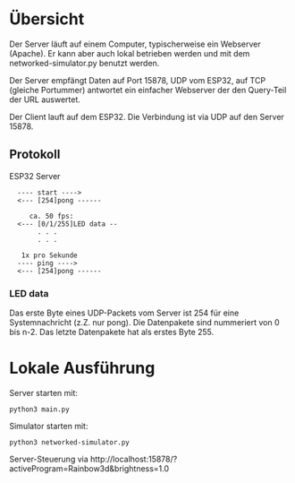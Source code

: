 # Übersicht
Der Server läuft auf einem Computer, typischerweise ein Webserver (Apache).
Er kann aber auch lokal betrieben werden und mit dem networked-simulator.py 
benutzt werden.

Der Server empfängt Daten auf Port 15878, UDP vom ESP32, auf TCP (gleiche Portummer) 
antwortet ein einfacher Webserver der den Query-Teil der URL auswertet.

Der Client lauft auf dem ESP32. Die Verbindung ist via UDP auf den Server 15878.

## Protokoll

ESP32                   Server

      ---- start ---->
      <--- [254]pong ------

         ca. 50 fps:
      <--- [0/1/255]LED data --
           . . . 
           . . . 
    
       1x pro Sekunde
      ---- ping ---->
      <--- [254]pong ------

### LED data
Das erste Byte eines UDP-Packets vom Server ist 254 für eine
Systemnachricht (z.Z. nur pong).
Die Datenpakete sind nummeriert von 0 bis n-2. Das letzte
Datenpakete hat als erstes Byte 255.


# Lokale Ausführung

Server starten mit:
```
python3 main.py
```

Simulator starten mit:
```
python3 networked-simulator.py
```

Server-Steuerung via http://localhost:15878/?activeProgram=Rainbow3d&brightness=1.0

